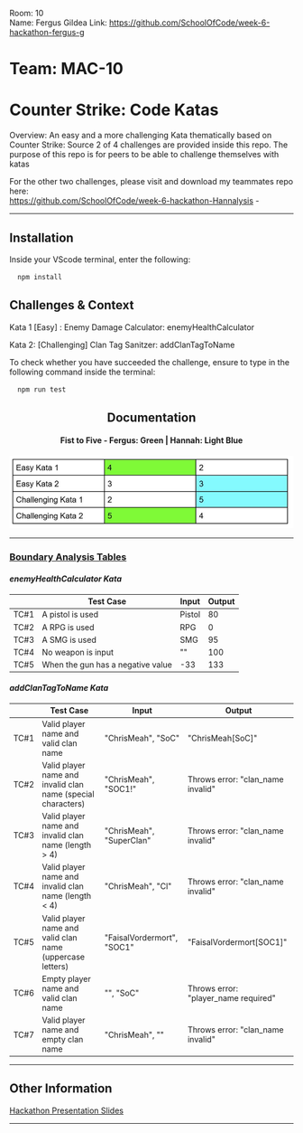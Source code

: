 Room: 10  
Name: Fergus Gildea
Link: https://github.com/SchoolOfCode/week-6-hackathon-fergus-g

# Team: MAC-10

# Counter Strike: Code Katas

Overview: An easy and a more challenging Kata thematically based on Counter Strike: Source
2 of 4 challenges are provided inside this repo. The purpose of this repo is for peers to be able to challenge themselves with katas

For the other two challenges, please visit and download my teammates repo here:  
https://github.com/SchoolOfCode/week-6-hackathon-Hannalysis -

---

## Installation

Inside your VScode terminal, enter the following:

```bash
  npm install
```

## Challenges & Context

Kata 1 [Easy] : Enemy Damage Calculator: enemyHealthCalculator

Kata 2: [Challenging] Clan Tag Sanitzer: addClanTagToName

To check whether you have succeeded the challenge, ensure to type in the following command inside the terminal:

```bash
  npm run test
```

<h2 align = "center">Documentation</h2>

  <h4 align = "center">Fist to Five - Fergus: Green | Hannah: Light Blue</h4>
<p align="center">
  <img src="Fist_or_Five_approach.JPG" alt="Fist to Five Table">
</p>

---

<h3><u>Boundary Analysis Tables</u></h3>

<h4><i>enemyHealthCalculator Kata</i></h4>

|      | Test Case                         | Input  | Output |
| ---- | --------------------------------- | ------ | ------ |
| TC#1 | A pistol is used                  | Pistol | 80     |
| TC#2 | A RPG is used                     | RPG    | 0      |
| TC#3 | A SMG is used                     | SMG    | 95     |
| TC#4 | No weapon is input                | ""     | 100    |
| TC#5 | When the gun has a negative value | -33    | 133    |

<h4><i>addClanTagToName Kata</i></h4>

|      | Test Case                                                    | Input                      | Output                               |
| ---- | ------------------------------------------------------------ | -------------------------- | ------------------------------------ |
| TC#1 | Valid player name and valid clan name                        | "ChrisMeah", "SoC"         | "ChrisMeah[SoC]"                     |
| TC#2 | Valid player name and invalid clan name (special characters) | "ChrisMeah", "SOC1!"       | Throws error: "clan_name invalid"    |
| TC#3 | Valid player name and invalid clan name (length > 4)         | "ChrisMeah", "SuperClan"   | Throws error: "clan_name invalid"    |
| TC#4 | Valid player name and invalid clan name (length < 4)         | "ChrisMeah", "Cl"          | Throws error: "clan_name invalid"    |
| TC#5 | Valid player name and valid clan name (uppercase letters)    | "FaisalVordermort", "SOC1" | "FaisalVordermort[SOC1]"             |
| TC#6 | Empty player name and valid clan name                        | "", "SoC"                  | Throws error: "player_name required" |
| TC#7 | Valid player name and empty clan name                        | "ChrisMeah", ""            | Throws error: "clan_name invalid"    |

---

## Other Information

[Hackathon Presentation Slides](https://linktodocumentation)

---
